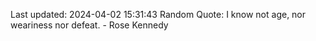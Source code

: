 Last updated: 2024-04-02 15:31:43
Random Quote: I know not age, nor weariness nor defeat. - Rose Kennedy